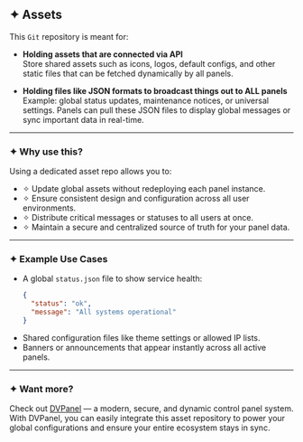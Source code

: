## ✦ Assets

This `Git` repository is meant for:

- **Holding assets that are connected via API**  
  Store shared assets such as icons, logos, default configs, and other static files that can be fetched dynamically by all panels.

- **Holding files like JSON formats to broadcast things out to ALL panels**  
  Example: global status updates, maintenance notices, or universal settings. Panels can pull these JSON files to display global messages or sync important data in real-time.

---

### ✦ Why use this?

Using a dedicated asset repo allows you to:

- ✧ Update global assets without redeploying each panel instance.
- ✧ Ensure consistent design and configuration across all user environments.
- ✧ Distribute critical messages or statuses to all users at once.
- ✧ Maintain a secure and centralized source of truth for your panel data.

---

### ✦ Example Use Cases

- A global `status.json` file to show service health:
  ```json
  {
    "status": "ok",
    "message": "All systems operational"
  }
  ```
- Shared configuration files like theme settings or allowed IP lists.
- Banners or announcements that appear instantly across all active panels.

---

### ✦ Want more?

Check out [DVPanel](https://dvpanel.com) — a modern, secure, and dynamic control panel system.  
With DVPanel, you can easily integrate this asset repository to power your global configurations and ensure your entire ecosystem stays in sync.
